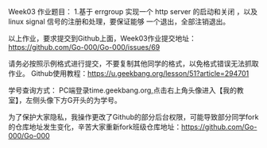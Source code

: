 Week03 作业题目：
1.基于 errgroup 实现一个 http server 的启动和关闭 ，以及 linux signal 信号的注册和处理，要保证能够 一个退出，全部注销退出。

以上作业，要求提交到Github上面，Week03作业提交地址：
https://github.com/Go-000/Go-000/issues/69

请务必按照示例格式进行提交，不要复制其他同学的格式，以免格式错误无法抓取作业。
Github使用教程：https://u.geekbang.org/lesson/51?article=294701

学号查询方式：
PC端登录time.geekbang.org,点击右上角头像进入【我的教室】，左侧头像下方G开头的为学号。

为了保护大家隐私，我操作更改了Github的部分后台权限，可能导致部分同学fork的仓库地址发生变化，辛苦大家重新fork班级仓库地址：https://github.com/Go-000/Go-000
